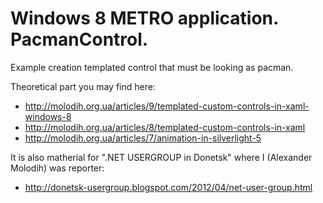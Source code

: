 Windows 8 METRO application. PacmanControl.
==================

Example creation templated control that must be looking as pacman.

Theoretical part you may find here: 
   - http://molodih.org.ua/articles/9/templated-custom-controls-in-xaml-windows-8
   - http://molodih.org.ua/articles/8/templated-custom-controls-in-xaml
   - http://molodih.org.ua/articles/7/animation-in-silverlight-5

It is also matherial for ".NET USERGROUP in Donetsk" where I (Alexander Molodih) was reporter:
   - http://donetsk-usergroup.blogspot.com/2012/04/net-user-group.html
